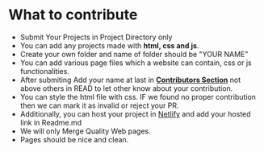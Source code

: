 

# What to contribute

-  Submit Your Projects in Project Directory only
-   You can add any projects made with **html, css and js**. 
-  Create your own folder and name of folder should be  "YOUR NAME"
-   You can add various page files which a website can contain, css or js functionalities.
-   After submiting Add your name at last in **[Contributors Section](https://github.com/codewithgauri/Webdev_Hacktober/blob/main/README.md)** not above others in READ to let other know about your contribution.
-   You can style the html file with css. IF we found no proper contribution then we can mark it as invalid or reject your PR.
-   Additionally, you can host your project in [Netlify](https://www.netlify.com) and add your hosted link in Readme.md
-  We will only Merge Quality Web pages.
-  Pages should be nice and clean.

